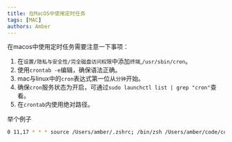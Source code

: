 ```yaml
---
title: 在MacOS中使用定时任务
tags: [MAC]
authors: Amber
---
```


在macos中使用定时任务需要注意一下事项：
1. 在`设置/隐私与安全性/完全磁盘访问权限`中添加`终端`,`/usr/sbin/cron`。
2. 使用`crontab -e`编辑，确保语法正确。
3. mac与linux中的`cron`表达式第一位从`分钟`开始。
4. 确保`cron`服务状态为开启，可通过`sudo launchctl list | grep "cron"`查看。
5. 在`crontab`内使用绝对路径。


举个例子
```zsh
0 11,17 * * * source /Users/amber/.zshrc; /bin/zsh /Users/amber/code/config-backup/backup.sh >> /Users/amber/code/config-backup/log 2>&1
```
